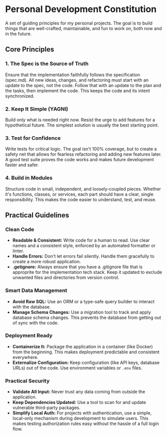 # Personal Development Constitution

A set of guiding principles for my personal projects. The goal is to build things that are well-crafted, maintainable, and fun to work on, both now and in the future.

## Core Principles

### 1. The Spec is the Source of Truth

Ensure that the implementation faithfully follows the specification (spec.md). All new ideas, changes, and refactoring must start with an update to the spec, not the code. Follow that with an update to the plan and the tasks, then implement the code. This keeps the code and its intent synchronized.

### 2. Keep It Simple (YAGNI)

Build only what is needed right now. Resist the urge to add features for a hypothetical future. The simplest solution is usually the best starting point.

### 3. Test for Confidence

Write tests for critical logic. The goal isn't 100% coverage, but to create a safety net that allows for fearless refactoring and adding new features later. A good test suite proves the code works and makes future development faster and safer.

### 4. Build in Modules

Structure code in small, independent, and loosely-coupled pieces. Whether it's functions, classes, or services, each part should have a clear, single responsibility. This makes the code easier to understand, test, and reuse.

## Practical Guidelines

### Clean Code

- **Readable & Consistent:** Write code for a human to read. Use clear names and a consistent style, enforced by an automated formatter or linter.
- **Handle Errors:** Don't let errors fail silently. Handle them gracefully to create a more robust application.
- **.getignore:** Always ensure that you have a .gitignore file that is approprite for the  implementation tech stack. Keep it updated to exclude unwanted files and directories from version control.

### Smart Data Management

- **Avoid Raw SQL:** Use an ORM or a type-safe query builder to interact with the database.
- **Manage Schema Changes:** Use a migration tool to track and apply database schema changes. This prevents the database from getting out of sync with the code.

### Deployment Ready

- **Containerize It:** Package the application in a container (like Docker) from the beginning. This makes deployment predictable and consistent everywhere.
- **Externalize Configuration:** Keep configuration (like API keys, database URLs) out of the code. Use environment variables or `.env` files.

### Practical Security

- **Validate All Input:** Never trust any data coming from outside the application.
- **Keep Dependencies Updated:** Use a tool to scan for and update vulnerable third-party packages.
- **Simplify Local Auth:** For projects with authentication, use a simple, local-only mechanism during development to simulate users. This makes testing authorization rules easy without the hassle of a full login flow.
